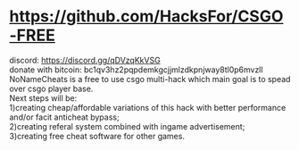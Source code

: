 # https://github.com/HacksFor/CSGO-FREE
discord: https://discord.gg/qDVzqKkVSG<br />
donate with bitcoin: bc1qv3hz2pqpdemkgcjjmlzdkpnjway8tl0p6mvzll<br />
NoNameCheats is a free to use csgo multi-hack which main goal is to spead over csgo player base.<br />
Next steps will be: <br />1)creating cheap/affordable variations of this hack with better performance and/or facit anticheat bypass; <br />2)creating referal system combined with ingame advertisement;<br /> 3)creating free cheat software for other games.
